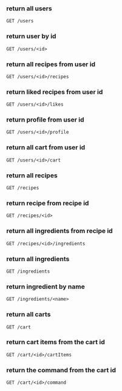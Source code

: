 ### return all users
`GET /users`

### return user by id
`GET /users/<id>`

### return all recipes from user id
`GET /users/<id>/recipes`

### return liked recipes from user id
`GET /users/<id>/likes`

### return profile from user id
`GET /users/<id>/profile`

### return all cart from user id
`GET /users/<id>/cart`

### return all recipes
`GET /recipes`

### return recipe from recipe id
`GET /recipes/<id>`

### return all ingredients from recipe id
`GET /recipes/<id>/ingredients`

### return all ingredients
`GET /ingredients`

### return ingredient by name
`GET /ingredients/<name>`

### return all carts
`GET /cart`

### return cart items from the cart id
`GET /cart/<id>/cartItems`

### return the command from the cart id
`GET /cart/<id>/command`
